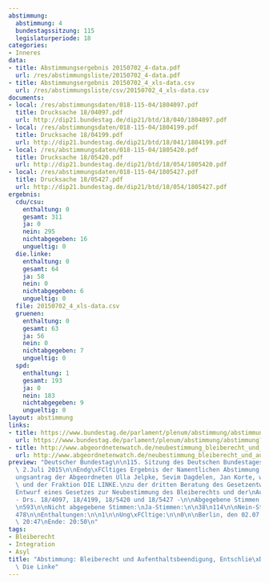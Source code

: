 ```yaml
---
abstimmung:
  abstimmung: 4
  bundestagssitzung: 115
  legislaturperiode: 18
categories:
- Inneres
data:
- title: Abstimmungsergebnis 20150702_4-data.pdf
  url: /res/abstimmungsliste/20150702_4-data.pdf
- title: Abstimmungsergebnis 20150702_4_xls-data.csv
  url: /res/abstimmungsliste/csv/20150702_4_xls-data.csv
documents:
- local: /res/abstimmungsdaten/018-115-04/1804097.pdf
  title: Drucksache 18/04097.pdf
  url: http://dip21.bundestag.de/dip21/btd/18/040/1804097.pdf
- local: /res/abstimmungsdaten/018-115-04/1804199.pdf
  title: Drucksache 18/04199.pdf
  url: http://dip21.bundestag.de/dip21/btd/18/041/1804199.pdf
- local: /res/abstimmungsdaten/018-115-04/1805420.pdf
  title: Drucksache 18/05420.pdf
  url: http://dip21.bundestag.de/dip21/btd/18/054/1805420.pdf
- local: /res/abstimmungsdaten/018-115-04/1805427.pdf
  title: Drucksache 18/05427.pdf
  url: http://dip21.bundestag.de/dip21/btd/18/054/1805427.pdf
ergebnis:
  cdu/csu:
    enthaltung: 0
    gesamt: 311
    ja: 0
    nein: 295
    nichtabgegeben: 16
    ungueltig: 0
  die.linke:
    enthaltung: 0
    gesamt: 64
    ja: 58
    nein: 0
    nichtabgegeben: 6
    ungueltig: 0
  file: 20150702_4_xls-data.csv
  gruenen:
    enthaltung: 0
    gesamt: 63
    ja: 56
    nein: 0
    nichtabgegeben: 7
    ungueltig: 0
  spd:
    enthaltung: 1
    gesamt: 193
    ja: 0
    nein: 183
    nichtabgegeben: 9
    ungueltig: 0
layout: abstimmung
links:
- title: https://www.bundestag.de/parlament/plenum/abstimmung/abstimmung?id=349
  url: https://www.bundestag.de/parlament/plenum/abstimmung/abstimmung?id=349
- title: http://www.abgeordnetenwatch.de/neubestimmung_bleiberecht_und_aufenthaltsbeendigung_fuer_fluechtlinge-1105-757.html
  url: http://www.abgeordnetenwatch.de/neubestimmung_bleiberecht_und_aufenthaltsbeendigung_fuer_fluechtlinge-1105-757.html
preview: "Deutscher Bundestag\n\n115. Sitzung des Deutschen Bundestages\nam Donnerstag,\
  \ 2.Juli 2015\n\nEndg\xFCltiges Ergebnis der Namentlichen Abstimmung Nr. 4\n\nEntschlie\xDF\
  ungsantrag der Abgeordneten Ulla Jelpke, Sevim Dagdelen, Jan Korte, weiterer\nAbgeordneter\
  \ und der Fraktion DIE LINKE.\nzu der dritten Beratung des Gesetzentwurfs der Bundesregierung\n\
  Entwurf eines Gesetzes zur Neubestimmung des Bleiberechts und der\nAufenthaltsbeendigung\n\
  - Drs. 18/4097, 18/4199, 18/5420 und 18/5427 -\n\nAbgegebene Stimmen insgesamt:\n\
  \n593\n\nNicht abgegebene Stimmen:\nJa-Stimmen:\n\n38\n114\n\nNein-Stimmen:\n\n\
  478\n\nEnthaltungen:\n\n1\n\nUng\xFCltige:\n\n0\n\nBerlin, den 02.07.2015\n\nBeginn:\
  \ 20:47\nEnde: 20:50\n"
tags:
- Bleiberecht
- Integration
- Asyl
title: "Abstimmung: Bleiberecht und Aufenthaltsbeendigung, Entschlie\xDFungsantrag\
  \ Die Linke"
---
```


